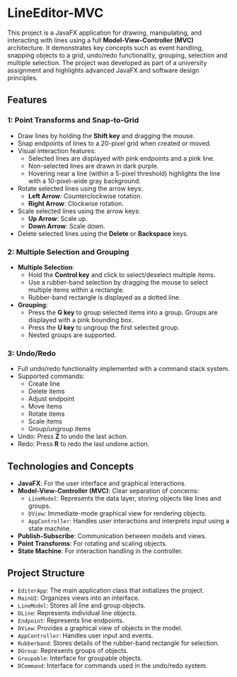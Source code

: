 # LineEditor-MVC

This project is a JavaFX application for drawing, manipulating, and interacting with lines using a full **Model-View-Controller (MVC)** architecture. It demonstrates key concepts such as event handling, snapping objects to a grid, undo/redo functionality, grouping, selection and multiple selection. The project was developed as part of a university assignment and highlights advanced JavaFX and software design principles.

## Features

### 1: Point Transforms and Snap-to-Grid
- Draw lines by holding the **Shift key** and dragging the mouse.
- Snap endpoints of lines to a 20-pixel grid when created or moved.
- Visual interaction features:
  - Selected lines are displayed with pink endpoints and a pink line.
  - Non-selected lines are drawn in dark purple.
  - Hovering near a line (within a 5-pixel threshold) highlights the line with a 10-pixel-wide gray background.
- Rotate selected lines using the arrow keys:
  - **Left Arrow**: Counterclockwise rotation.
  - **Right Arrow**: Clockwise rotation.
- Scale selected lines using the arrow keys:
  - **Up Arrow**: Scale up.
  - **Down Arrow**: Scale down.
- Delete selected lines using the **Delete** or **Backspace** keys.

### 2: Multiple Selection and Grouping
- **Multiple Selection**:
  - Hold the **Control key** and click to select/deselect multiple items.
  - Use a rubber-band selection by dragging the mouse to select multiple items within a rectangle.
  - Rubber-band rectangle is displayed as a dotted line.
- **Grouping**:
  - Press the **G key** to group selected items into a group. Groups are displayed with a pink bounding box.
  - Press the **U key** to ungroup the first selected group.
  - Nested groups are supported.

### 3: Undo/Redo
- Full undo/redo functionality implemented with a command stack system.
- Supported commands:
  - Create line
  - Delete items
  - Adjust endpoint
  - Move items
  - Rotate items
  - Scale items
  - Group/ungroup items
- Undo: Press **Z** to undo the last action.
- Redo: Press **R** to redo the last undone action.

## Technologies and Concepts
- **JavaFX**: For the user interface and graphical interactions.
- **Model-View-Controller (MVC)**: Clear separation of concerns:
  - `LineModel`: Represents the data layer, storing objects like lines and groups.
  - `DView`: Immediate-mode graphical view for rendering objects.
  - `AppController`: Handles user interactions and interprets input using a state machine.
- **Publish-Subscribe**: Communication between models and views.
- **Point Transforms**: For rotating and scaling objects.
- **State Machine**: For interaction handling in the controller.

## Project Structure
- `EditorApp`: The main application class that initializes the project.
- `MainUI`: Organizes views into an interface.
- `LineModel`: Stores all line and group objects.
- `DLine`: Represents individual line objects.
- `Endpoint`: Represents line endpoints.
- `DView`: Provides a graphical view of objects in the model.
- `AppController`: Handles user input and events.
- `Rubberband`: Stores details of the rubber-band rectangle for selection.
- `DGroup`: Represents groups of objects.
- `Groupable`: Interface for groupable objects.
- `DCommand`: Interface for commands used in the undo/redo system.
